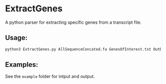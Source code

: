 # ExtractGenes
A python parser for extracting specific genes from a transcript file.

## Usage:

```python
python3 ExtractGenes.py AllSequenceConcated.fa GenesOfInterest.txt OutDir
```

## Examples:
See the `example` folder for intput and output.
